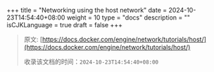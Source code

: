 +++
title = "Networking using the host network"
date = 2024-10-23T14:54:40+08:00
weight = 10
type = "docs"
description = ""
isCJKLanguage = true
draft = false
+++

> 原文: [https://docs.docker.com/engine/network/tutorials/host/](https://docs.docker.com/engine/network/tutorials/host/)
>
> 收录该文档的时间：`2024-10-23T14:54:40+08:00`

